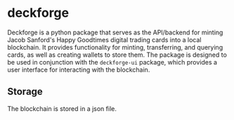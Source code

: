 # deckforge
Deckforge is a python package that serves as the API/backend for minting Jacob Sanford's Happy Goodtimes digital trading cards into a local blockchain. It provides functionality for minting, transferring, and querying cards, as well as creating wallets to store them. The package is designed to be used in conjunction with the `deckforge-ui` package, which provides a user interface for interacting with the blockchain.

## Storage
The blockchain is stored in a json file.




